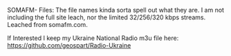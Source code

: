 SOMAFM- Files:
The file names kinda sorta spell out what they are.
I am not including the full site leach, nor the limited 32/256/320 kbps streams.
Leached from somafm.com.

If Interested I keep my Ukraine National Radio m3u file here: https://github.com/geospart/Radio-Ukraine
